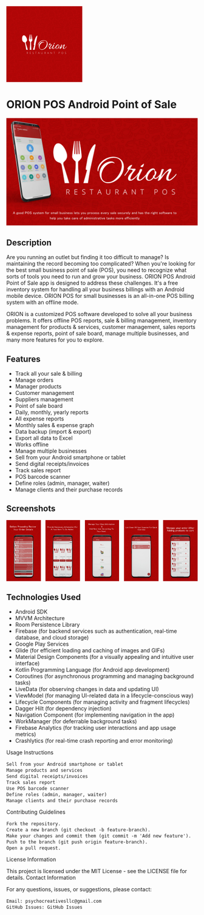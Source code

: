 <img src="https://github.com/fahaddhabib/Orion-Restaurant-POS/blob/main/assets/logo.jpg" alt="App Logo" width="200">

# ORION POS Android Point of Sale

<img src="https://github.com/fahaddhabib/Orion-Restaurant-POS/blob/main/assets/banner.jpg" alt="App Banner" width="600">

## Description

Are you running an outlet but finding it too difficult to manage? Is maintaining the record becoming too complicated? When you're looking for the best small business point of sale (POS), you need to recognize what sorts of tools you need to run and grow your business. ORION POS Android Point of Sale app is designed to address these challenges. It's a free inventory system for handling all your business billings with an Android mobile device. ORION POS for small businesses is an all-in-one POS billing system with an offline mode.

ORION is a customized POS software developed to solve all your business problems. It offers offline POS reports, sale & billing management, inventory management for products & services, customer management, sales reports & expense reports, point of sale board, manage multiple businesses, and many more features for you to explore.

## Features

- Track all your sale & billing
- Manage orders
- Manager products
- Customer management
- Suppliers management
- Point of sale board
- Daily, monthly, yearly reports
- All expense reports
- Monthly sales & expense graph
- Data backup (import & export)
- Export all data to Excel
- Works offline
- Manage multiple businesses
- Sell from your Android smartphone or tablet
- Send digital receipts/invoices
- Track sales report
- POS barcode scanner
- Define roles (admin, manager, waiter)
- Manage clients and their purchase records

## Screenshots

<div style="display: flex; justify-content: space-between;">
    <img src="https://github.com/fahaddhabib/Orion-Restaurant-POS/blob/main/assets/1.jpg" alt="Screenshot 1" width="18%">
    <img src="https://github.com/fahaddhabib/Orion-Restaurant-POS/blob/main/assets/2.jpg" alt="Screenshot 1" width="18%">
    <img src="https://github.com/fahaddhabib/Orion-Restaurant-POS/blob/main/assets/3.jpg" alt="Screenshot 1" width="18%">
    <img src="https://github.com/fahaddhabib/Orion-Restaurant-POS/blob/main/assets/4.jpg" alt="Screenshot 1" width="18%">
    <img src="https://github.com/fahaddhabib/Orion-Restaurant-POS/blob/main/assets/5.jpg" alt="Screenshot 1" width="18%">
</div>

## Technologies Used

- Android SDK
- MVVM Architecture
- Room Persistence Library
- Firebase (for backend services such as authentication, real-time database, and cloud storage)
- Google Play Services
- Glide (for efficient loading and caching of images and GIFs)
- Material Design Components (for a visually appealing and intuitive user interface)
- Kotlin Programming Language (for Android app development)
- Coroutines (for asynchronous programming and managing background tasks)
- LiveData (for observing changes in data and updating UI)
- ViewModel (for managing UI-related data in a lifecycle-conscious way)
- Lifecycle Components (for managing activity and fragment lifecycles)
- Dagger Hilt (for dependency injection)
- Navigation Component (for implementing navigation in the app)
- WorkManager (for deferrable background tasks)
- Firebase Analytics (for tracking user interactions and app usage metrics)
- Crashlytics (for real-time crash reporting and error monitoring)
  
Usage Instructions

    Sell from your Android smartphone or tablet
    Manage products and services
    Send digital receipts/invoices
    Track sales report
    Use POS barcode scanner
    Define roles (admin, manager, waiter)
    Manage clients and their purchase records

Contributing Guidelines

    Fork the repository.
    Create a new branch (git checkout -b feature-branch).
    Make your changes and commit them (git commit -m 'Add new feature').
    Push to the branch (git push origin feature-branch).
    Open a pull request.

License Information

This project is licensed under the MIT License - see the LICENSE file for details.
Contact Information

For any questions, issues, or suggestions, please contact:

    Email: psychocreativesllc@gmail.com
    GitHub Issues: GitHub Issues
